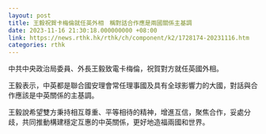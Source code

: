 ```yaml
---
layout: post
title: 王毅祝賀卡梅倫就任英外相　稱對話合作應是兩國關係主基調
date: 2023-11-16 21:30:18.000000000 +08:00
link: https://news.rthk.hk/rthk/ch/component/k2/1728174-20231116.htm
categories: rthk
---
```


中共中央政治局委員、外長王毅致電卡梅倫，祝賀對方就任英國外相。

王毅表示，中英都是聯合國安理會常任理事國及具有全球影響力的大國，對話與合作應該是中英關係的主基調。

王毅說希望雙方秉持相互尊重、平等相待的精神，增進互信，聚焦合作，妥處分歧，共同推動構建穩定互惠的中英關係，更好地造福兩國和世界。
